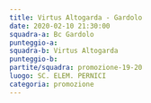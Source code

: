 ```yaml
---
title: Virtus Altogarda - Gardolo
date: 2020-02-10 21:30:00
squadra-a: Bc Gardolo
punteggio-a: 
squadra-b: Virtus Altogarda
punteggio-b: 
partite/squadra: promozione-19-20
luogo: SC. ELEM. PERNICI
categoria: promozione
---
```

